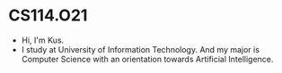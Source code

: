 # CS114.O21

* Hi, I'm Kus.
* I study at University of Information Technology. And my major is Computer Science with an orientation towards Artificial Intelligence.
